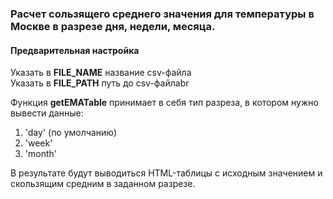 <h3>Расчет сользящего среднего значения для температуры в Москве в разрезе дня, недели, месяца.</h3>

<h4>Предварительная настройка</h4>

Указать в <b>FILE_NAME</b> название csv-файла<br>
Указать в <b>FILE_PATH</b> путь до csv-файлаbr<br>

Функция <b>getEMATable</b> принимает в себя тип разреза, в котором нужно вывести данные:
1. 'day' (по умолчанию)
2. 'week'
3. 'month'

В результате будут выводиться HTML-таблицы с исходным значением и скользящим средним в заданном разрезе.
